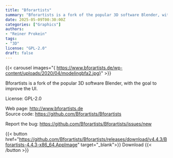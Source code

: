 ```yaml
---
title: "Bforartists"
summary: "Bforartists is a fork of the popular 3D software Blender, with the goal to improve the UI"
date: 2025-05-09T00:30:00Z
categories: ["Graphics"]
authors:
- "Reiner Prokein"
tags: 
- "3D"
license: "GPL-2.0"
draft: false
---
```


{{< carousel images="{ https://www.bforartists.de/wp-content/uploads/2020/04/modelingbfa2.jpg}" >}}

Bforartists is a fork of the popular 3D software Blender, with the goal to improve the UI.

License: GPL-2.0

Web page: <http://www.bforartists.de>  
Source code: <https://github.com/Bforartists/Bforartists>

Report the bug: <https://github.com/Bforartists/Bforartists/issues/new>  

{{< button href="https://github.com/Bforartists/Bforartists/releases/download/v4.4.3/Bforartists-4.4.3-x86_64.AppImage" target="_blank">}}
Download
{{< /button >}}